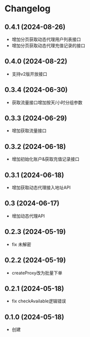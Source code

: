 # Changelog

## 0.4.1 (2024-08-26)

* 增加分页获取动态代理用户列表接口
* 增加分页获取动态代理充值记录的接口

## 0.4.0 (2024-08-22)

* 支持v2版开放接口

## 0.3.4 (2024-06-30)

* 获取流量接口增加按天/小时分组参数

## 0.3.3 (2024-06-29)

* 增加获取流量接口

## 0.3.2 (2024-06-18)

* 增加初始化账户&获取充值记录接口

## 0.3.1 (2024-06-18)

* 增加获取动态代理接入地址API

## 0.3 (2024-06-17)

* 增加动态代理API

## 0.2.3 (2024-05-19)
* fix 未解密

## 0.2.2 (2024-05-19)
* createProxy改为批量下单

## 0.2.1 (2024-05-18)
* fix checkAvailable逻辑错误

## 0.1.0 (2024-05-18)
* 创建
